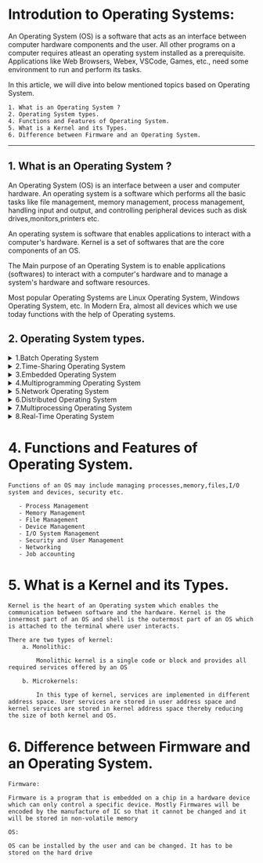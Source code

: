 # Introdution to Operating Systems:

An Operating System (OS) is a software that acts as an interface between computer hardware components and the user. All other programs on a computer requires atleast  an operating system installed as a prerequisite. Applications like Web Browsers, Webex, VSCode, Games, etc., need some environment to run and perform its tasks.

In this article, we will dive into below mentioned topics based on Operating System. 

    1. What is an Operating System ? 
    2. Operating System types.
    4. Functions and Features of Operating System.
    5. What is a Kernel and its Types. 
    6. Difference between Firmware and an Operating System.
 
------

## 1. What is an Operating System ?

An Operating System (OS) is an interface between a user and computer hardware. An operating system is a software which performs all the basic tasks like file management, memory management, process management, handling input and output, and controlling peripheral devices such as disk drives,monitors,printers etc.

An operating system is software that enables applications to interact with a computer's hardware. Kernel is a set of softwares that are the core components of an OS.

The Main purpose of an Operating System is to enable applications (softwares) to interact with a computer's hardware and to manage a system's hardware and software resources.

Most popular Operating Systems are Linux Operating System, Windows Operating System, etc. In Modern Era, almost all devices which we use today functions with the help of Operating systems.

## 2. Operating System types.


<details><summary>1.Batch Operating System</summary>
    
    In Batch Operating System, the job preparations are fully manual as there is no direct interaction between user and computer. User will prepare Jobs and save into punch card or magnetic tape and will hand it over to computer operator. The Operator will sort the jobs and create batches like B1,B2 with similar types of jobs and provides to CPU to execute the batch jobs one by one. Output will be provided to the user by Operator after the execution.
</details>
    
<details><summary>2.Time-Sharing Operating System</summary>
    It is a logical extension of multiprogramming through which users can run multiple tasks concurrently. CPU time will be shared betweeen many user processes. 
</details>

<details><summary>3.Embedded Operating System</summary>
    Embedded Operating System are designed to work on dedicated devices like ATMs, IOT Devices etc.  
</details>

<details><summary>4.Multiprogramming Operating System</summary>
   Multiprogramming Operating System refers to executing two or more processes simultaneously to execute the processes one after anotherby the same computer system. It improves the use of system resources thereby increasing throughput.  
</details>
<details><summary>5.Network Operating System</summary>
     These kind of operating systems will be used in a network devices like routers, switches or firewall to handle data, applications and other network resoures. These are of two types :
        a. Peer-to-peer network operating system: 
        
        The type of network operating system allows users to share files, resources between two or more computer machines using a LAN.

        b.Client-Server network operating system: 
        
        This type of OS allows the users to access resources, functions, and applications through a common server or center hub of the resources. The client workstation can access all resources that exist in the central hub of the network. Multiple clients can access and share different types of the resource over the network from different locations.
</details>

<details><summary>6.Distributed Operating System</summary>
     These type of OS are used where we have multiple independet CPU or processor communicates with each other through physically seperate computational nodes. This is an extension of Network OS. 
</details>

<details><summary>7.Multiprocessing Operating System</summary>
      Multiprocessing OS will be having two or more than CPU in a single system which will be having increased system efficiency. In a multiprocessor system, they share computer bus,clock,memory, I/O devices for the concurrent execution of process and resource management in the CPU. 
</details>

<details><summary>8.Real-Time Operating System</summary>
     These are an important type of operating system used to provide services and data processing resources for applications in which the time interval required to process & respond to input/output should be so small without any delay real-time system. Real-time OS are mainly ised in weapon systems,robots,scientific research etc. 
</details>



# 4. Functions and Features of Operating System.

    Functions of an OS may include managing processes,memory,files,I/O system and devices, security etc. 

       - Process Management
       - Memory Management
       - File Management
       - Device Management
       - I/O System Management
       - Security and User Management 
       - Networking
       - Job accounting 
# 5. What is a Kernel and its Types. 

    Kernel is the heart of an Operating system which enables the communication between software and the hardware. Kernel is the innermost part of an OS and shell is the outermost part of an OS which is attached to the terminal where user interacts. 

    There are two types of kernel:
        a. Monolithic:

            Monolithic kernel is a single code or block and provides all required services offered by an OS

        b. Microkernels:

            In this type of kernel, services are implemented in different address space. User services are stored in user address space and kernel services are stored in kernel address space thereby reducing the size of both kernel and OS.

# 6. Difference between Firmware and an Operating System.

    Firmware:

    Firmware is a program that is embedded on a chip in a hardware device which can only control a specific device. Mostly Firmwares will be encoded by the manufacture of IC so that it cannot be changed and it will be stored in non-volatile memory 

    OS:

    OS can be installed by the user and can be changed. It has to be stored on the hard drive

